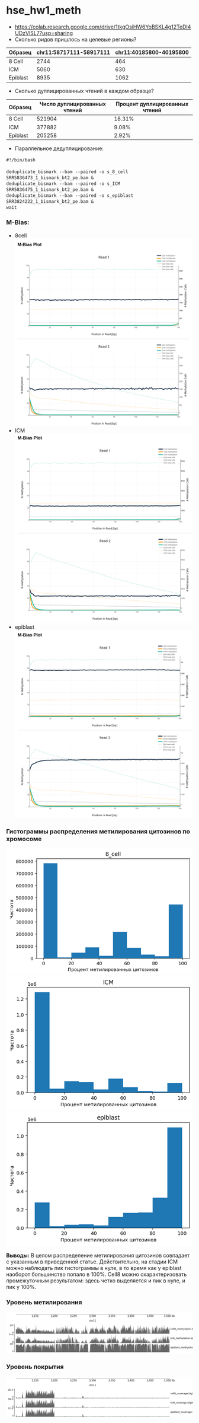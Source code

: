 # hse_hw1_meth
- https://colab.research.google.com/drive/1tkgOsiHW6YoBSKL4g12TeDI4UDzVlSL7?usp=sharing
- Сколько ридов пришлось на целевые регионы?

| Образец | chr11:58717111-58917111 | chr11:40185800-40195800 |
| --- | --- | --- |
| 8 Cell | 2744 | 464 |
| ICM | 5060 | 630 |
| Epiblast | 8935 | 1062 |
- Сколько дуплицированных чтений в каждом образце?

| Образец | Число дуплицированных чтений | Процент дуплицированных чтений |
| --- | --- | --- |
| 8 Cell | 521904 | 18.31% |
| ICM | 377882 | 9.08% |
| Epiblast | 205258 | 2.92% |
- Параллельное дедуплицирование:
```
#!/bin/bash

deduplicate_bismark --bam --paired -o s_8_cell SRR5836473_1_bismark_bt2_pe.bam &
deduplicate_bismark --bam --paired -o s_ICM SRR5836475_1_bismark_bt2_pe.bam &
deduplicate_bismark --bam --paired -o s_epiblast SRR3824222_1_bismark_bt2_pe.bam &
wait
```
### M-Bias:
- 8cell
![](https://github.com/sashkent3/hse_hw1_meth/raw/main/images/8cell_mbias.png)
- ICM
![](https://github.com/sashkent3/hse_hw1_meth/raw/main/images/ICM_mbias.png)
- epiblast
![](https://github.com/sashkent3/hse_hw1_meth/raw/main/images/epiblast_mbias.png)
### Гистограммы распределения метилирования цитозинов по хромосоме
![](https://github.com/sashkent3/hse_hw1_meth/raw/main/images/8cell_hist.png)
![](https://github.com/sashkent3/hse_hw1_meth/raw/main/images/ICM_hist.png)
![](https://github.com/sashkent3/hse_hw1_meth/raw/main/images/epiblast_hist.png)

__Выводы:__ В целом распределение метилирования цитозинов совпадает с указанным в приведенной статье. Действительно, на стадии ICM можно наблюдать пик гистограммы в нуле, в то время как у epiblast наоборот большинство попало в 100%. Cell8 можно охарактеризовать промежуточным результатом: здесь четко выделяется и пик в нуле, и пик у 100%.

### Уровень метилирования
![](https://github.com/sashkent3/hse_hw1_meth/raw/main/images/image_meth.png)
### Уровень покрытия
![](https://github.com/sashkent3/hse_hw1_meth/raw/main/images/image_cov.png)
